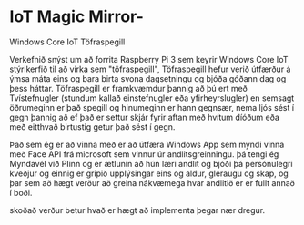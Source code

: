 # IoT Magic Mirror-
Windows Core IoT Töfraspegill

Verkefnið snýst um að forrita Raspberry Pi 3 sem keyrir Windows Core IoT stýrikerfið til að virka sem "töfraspegill", Töfraspegill hefur verið útfærður á ýmsa máta eins og bara birta svona dagsetningu og bjóða góðann dag og þess háttar. Töfraspegill er framkvæmdur þannig að þú ert með Tvístefnugler (stundum kallað einstefnugler eða yfirheyrslugler) en semsagt öðrumeginn er það spegill og hinumeginn er hann gegnsær, nema ljós sést í gegn þannig að ef það er settur skjár fyrir aftan með hvítum díóðum eða með eitthvað birtustig getur það sést í gegn.

Það sem ég er að vinna með er að útfæra Windows App sem myndi vinna með Face API frá microsoft sem vinnur úr andlitsgreinningu. þá tengi ég Myndavél við PIinn og er ætlunin að hún læri andlit og bjóði þá persónulegri kveðjur og einnig er gripið upplýsingar eins og aldur, gleraugu og skap, og þar sem að hægt verður að greina nákvæmega hvar andlitið er er fullt annað í boði.

skoðað verður betur hvað er hægt að implementa þegar nær dregur.
